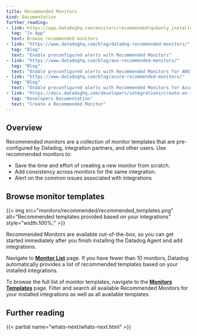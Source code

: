 ```yaml
---
title: Recommended Monitors
kind: Documentation
further_reading:
- link: https://app.datadoghq.com/monitors/recommended?q=&only_installed=true&p=1
  tag: "In App"
  text: Browse recommended monitors
- link: "https://www.datadoghq.com/blog/datadog-recommended-monitors/"
  tag: "Blog"
  text: "Enable preconfigured alerts with Recommended Monitors"
- link: "https://www.datadoghq.com/blog/aws-recommended-monitors/"
  tag: "Blog"
  text: "Enable preconfigured alerts with Recommended Monitors for AWS"
- link: "https://www.datadoghq.com/blog/azure-recommended-monitors/"
  tag: "Blog"
  text: "Enable preconfigured alerts with Recommended Monitors for Azure"
- link: "https://docs.datadoghq.com/developers/integrations/create-an-integration-recommended-monitor"
  tag: "Developers Documentation"
  text: "Create a Recommended Monitor"
---
```


## Overview

Recommended monitors are a collection of monitor templates that are pre-configured by Datadog, integration partners, and other users. Use recommended monitors to: 
- Save the time and effort of creating a new monitor from scratch.
- Add consistency across monitors for the same integration.
- Alert on the common issues associated with integrations

## Browse monitor templates

{{< img src="monitors/recommended/recommended_templates.png" alt="Recommended templates provided based on your integrations" style="width:100%;" >}}

Recommended Monitors are available out-of-the-box, so you can get started immediately after you finish installing the Datadog Agent and add integrations. 

Navigate to [**Monitor List**][2] page. If you have fewer than 10 monitors, Datadog automatically provides a list of recommended templates based on your installed integrations.

To browse the full list of monitor templates, navigate to the [**Monitors Templates**][1] page. Filter and search all available Recommended Monitors for your installed integrations as well as all available templates.


## Further reading

{{< partial name="whats-next/whats-next.html" >}}

[1]: https://app.datadoghq.com/monitors/recommended?q=&only_installed=true&p=1
[2]: https://app.datadoghq.com/monitors/manage
